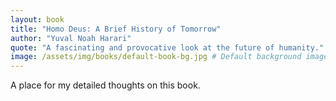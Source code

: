 ```yaml
---
layout: book
title: "Homo Deus: A Brief History of Tomorrow"
author: "Yuval Noah Harari"
quote: "A fascinating and provocative look at the future of humanity."
image: /assets/img/books/default-book-bg.jpg # Default background image
---
```


A place for my detailed thoughts on this book.
